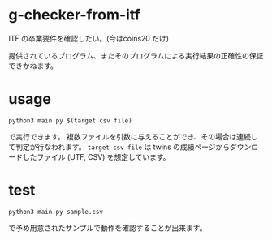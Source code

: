 # g-checker-from-itf
ITF の卒業要件を確認したい。(今はcoins20 だけ)

提供されているプログラム、またそのプログラムによる実行結果の正確性の保証できかねます。


# usage

```
python3 main.py $(target csv file)
```

で実行できます。
複数ファイルを引数に与えることができ、その場合は連続して判定が行なわれます。
`target csv file` は twins の成績ページからダウンロードしたファイル (UTF, CSV) を想定しています。

# test 

```
python3 main.py sample.csv
```

で予め用意されたサンプルで動作を確認することが出来ます。


